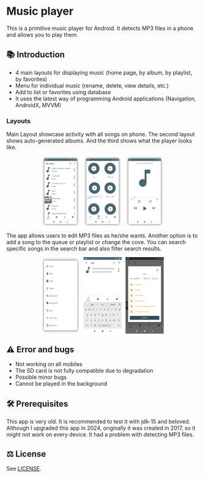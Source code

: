 # Music player

This is a primitive music player for Android. It detects MP3 files in a phone and allows you to play them.

## 📚 Introduction
* 4 main layouts for displaying music (home page, by album, by playlist, by favorites)
* Menu for individual music (rename, delete, view details, etc.)
* Add to list or favorites using database
* It uses the latest way of programming Android applications (Navigation, AndroidX, MVVM)

### Layouts

Main Layout showcase activity with all songs on phone. The second layout shows auto-generated albums. And the third shows what the player looks like.

<div style="display: flex; justify-content: center;">
    <img src="img1.jpg" alt="Image 1" style="max-width: 100px; margin-right: 10px;">
    <img src="img2.jpg" alt="Image 2" style="max-width: 100px; margin-right: 10px;">
    <img src="img3.jpg" alt="Image 3" style="max-width: 100px;">
</div>

The app allows users to edit MP3 files as he/she wants. Another option is to add a song to the queue or playlist or change the cove. You can search specific songs in the search bar and also filter search results.

<div style="display: flex; justify-content: center;">
    <img src="img4.jpg" alt="Image 4" style="max-width: 100px; margin-right: 10px;">
    <img src="img5.jpg" alt="Image 5" style="max-width: 100px; margin-right: 10px;">
    <img src="img6.jpg" alt="Image 6" style="max-width: 100px;">
</div>

## ⚠️ Error and bugs
* Not working on all mobiles
* The SD card is not fully compatible due to degradation
* Possible minor bugs
* Cannot be played in the background

## 🛠️ Prerequisites

This app is very old. It is recommended to test it with jdk-15 and beloved. Although I upgraded this app in 2024, originally it was created in 2017, so it might not work on every device. It had a problem with detecting MP3 files.

## ⚖️ License

See [LICENSE](LICENSE).
